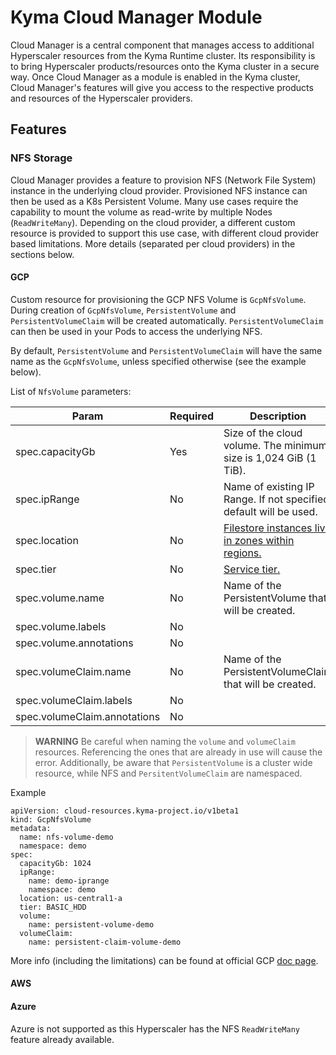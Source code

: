 # Kyma Cloud Manager Module

Cloud Manager is a central component that manages access to additional Hyperscaler resources from the Kyma Runtime 
cluster. Its responsibility is to bring Hyperscaler products/resources onto the Kyma cluster in a secure way. 
Once Cloud Manager as a module is enabled in the Kyma cluster, Cloud Manager's features will give you access to the 
respective products and resources of the Hyperscaler providers.

## Features

### NFS Storage

Cloud Manager provides a feature to provision NFS (Network File System) instance in the underlying cloud provider.
Provisioned NFS instance can then be used as a K8s Persistent Volume. 
Many use cases require the capability to mount the volume as read-write by multiple Nodes (`ReadWriteMany`).
Depending on the cloud provider, a different custom resource is provided to support this use case, 
with different cloud provider based limitations. 
More details (separated per cloud providers) in the sections below. 

#### GCP

Custom resource for provisioning the GCP NFS Volume is `GcpNfsVolume`.
During creation of `GcpNfsVolume`, `PersistentVolume` and `PersistentVolumeClaim` will be created automatically.
`PersistentVolumeClaim` can then be used in your Pods to access the underlying NFS.

By default, `PersistentVolume` and `PersistentVolumeClaim` will have the same name as the `GcpNfsVolume`, 
unless specified otherwise (see the example below).

List of `NfsVolume` parameters:

| Param                        | Required | Description                                                                                           |
|------------------------------|----------|-------------------------------------------------------------------------------------------------------|
| spec.capacityGb              | Yes      | Size of the cloud volume. The minimum size is 1,024 GiB (1 TiB).                                      |
| spec.ipRange                 | No       | Name of existing IP Range. If not specified, default will be used.                                    |
| spec.location                | No       | [Filestore instances live in zones within regions.]( https://cloud.google.com/filestore/docs/regions) |
| spec.tier                    | No       | [Service tier.](https://cloud.google.com/filestore/docs/performance)                                  |
| spec.volume.name             | No       | Name of the PersistentVolume that will be created.                                                    |
| spec.volume.labels           | No       |                                                                                                       |
| spec.volume.annotations      | No       |                                                                                                       |
| spec.volumeClaim.name        | No       | Name of the PersistentVolumeClaim that will be created.                                               |
| spec.volumeClaim.labels      | No       |                                                                                                       |
| spec.volumeClaim.annotations | No       |                                                                                                       |

> **WARNING**
> Be careful when naming the `volume` and `volumeClaim` resources. 
> Referencing the ones that are already in use will cause the error.
> Additionally, be aware that `PersistentVolume` is a cluster wide resource, while NFS and `PersitentVolumeClaim` are namespaced.

Example 
```
apiVersion: cloud-resources.kyma-project.io/v1beta1
kind: GcpNfsVolume
metadata:
  name: nfs-volume-demo
  namespace: demo
spec:
  capacityGb: 1024
  ipRange:
    name: demo-iprange
    namespace: demo
  location: us-central1-a
  tier: BASIC_HDD
  volume:
    name: persistent-volume-demo
  volumeClaim:
    name: persistent-claim-volume-demo
```

More info (including the limitations) can be found at official GCP [doc page](https://cloud.google.com/architecture/partners/netapp-cloud-volumes/creating-nfs-volumes).

#### AWS

#### Azure

Azure is not supported as this Hyperscaler has the NFS `ReadWriteMany` feature already available.